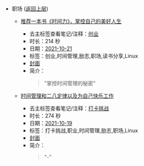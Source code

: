 - 职场 ([返回上层](../))
    - [推荐一本书《时间力》，掌控自己的美好人生](https://www.bilibili.com/video/BV1nb4y1h7Ce)
        - 去主标签查看笔记/注释：[创业](../tags/创业.md)
        - 时长：214 秒
        - 日期：[2021-10-21](../month/202110.md)
        - 标签：创业,时间管理,励志,职场,读书分享,Linux
        - [封面](http://i1.hdslb.com/bfs/archive/b01dc82edc3bc34148630976c58587427aab90fe.jpg)
        - 简介：
            > "掌控时间管理的秘密"

    - [时间管理和二八定律以及为自己快乐工作](https://www.bilibili.com/video/BV1RT4y1o7LA)
        - 去主标签查看笔记/注释：[打卡挑战](../tags/打卡挑战.md)
        - 时长：274 秒
        - 日期：[2021-10-19](../month/202110.md)
        - 标签：打卡挑战,职业,时间管理,励志,职场,Linux
        - [封面](http://i0.hdslb.com/bfs/archive/f31abaaaf51ce0770912323d8efecba61a71861e.jpg)
        - 简介：
            > "-"

